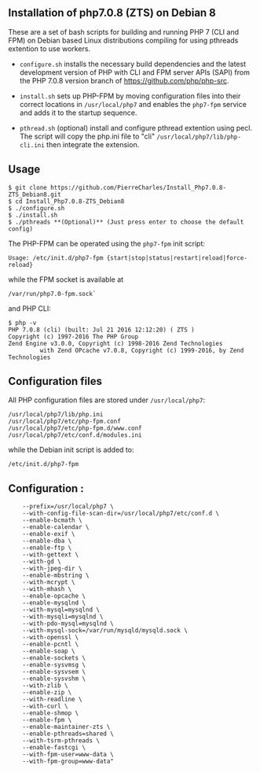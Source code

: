 ## Installation of php7.0.8 (ZTS) on Debian 8

These are a set of bash scripts for building and running PHP 7 (CLI and FPM) on Debian based Linux distributions compiling for using pthreads extention to use workers.

- `configure.sh` installs the necessary build dependencies and the latest development version of PHP with CLI and FPM server APIs (SAPI) from the PHP 7.0.8 version branch of https://github.com/php/php-src.

- `install.sh` sets up PHP-FPM by moving configuration files into their correct locations in `/usr/local/php7` and enables the `php7-fpm` service and adds it to the startup sequence.

- `pthread.sh` (optional) install and configure pthread extention using pecl. The script will copy the php.ini file to "cli" `/usr/local/php7/lib/php-cli.ini` then integrate the extension.

## Usage

	$ git clone https://github.com/PierreCharles/Install_Php7.0.8-ZTS_Debian8.git
	$ cd Install_Php7.0.8-ZTS_Debian8
	$ ./configure.sh
	$ ./install.sh
	$ ./pthreads **(Optional)** (Just press enter to choose the default config)

The PHP-FPM can be operated using the `php7-fpm` init script:

	Usage: /etc/init.d/php7-fpm {start|stop|status|restart|reload|force-reload}

while the FPM socket is available at

	/var/run/php7.0-fpm.sock`

and PHP CLI:

	$ php -v
	PHP 7.0.8 (cli) (built: Jul 21 2016 12:12:20) ( ZTS )
	Copyright (c) 1997-2016 The PHP Group
	Zend Engine v3.0.0, Copyright (c) 1998-2016 Zend Technologies
    	     with Zend OPcache v7.0.8, Copyright (c) 1999-2016, by Zend Technologies


## Configuration files

All PHP configuration files are stored under `/usr/local/php7`:

	/usr/local/php7/lib/php.ini
	/usr/local/php7/etc/php-fpm.conf
	/usr/local/php7/etc/php-fpm.d/www.conf
	/usr/local/php7/etc/conf.d/modules.ini

while the Debian init script is added to:

	/etc/init.d/php7-fpm

## Configuration :

		--prefix=/usr/local/php7 \
        --with-config-file-scan-dir=/usr/local/php7/etc/conf.d \
        --enable-bcmath \
        --enable-calendar \
        --enable-exif \
        --enable-dba \
        --enable-ftp \
        --with-gettext \
        --with-gd \
        --with-jpeg-dir \
        --enable-mbstring \
        --with-mcrypt \
        --with-mhash \
        --enable-opcache \
        --enable-mysqlnd \
        --with-mysql=mysqlnd \
        --with-mysqli=mysqlnd \
        --with-pdo-mysql=mysqlnd \
        --with-mysql-sock=/var/run/mysqld/mysqld.sock \
        --with-openssl \
        --enable-pcntl \
        --enable-soap \
        --enable-sockets \
        --enable-sysvmsg \
        --enable-sysvsem \
        --enable-sysvshm \
        --with-zlib \
        --enable-zip \
        --with-readline \
        --with-curl \
        --enable-shmop \
        --enable-fpm \
        --enable-maintainer-zts \
        --enable-pthreads=shared \
        --with-tsrm-pthreads \
        --enable-fastcgi \
        --with-fpm-user=www-data \
        --with-fpm-group=www-data"








